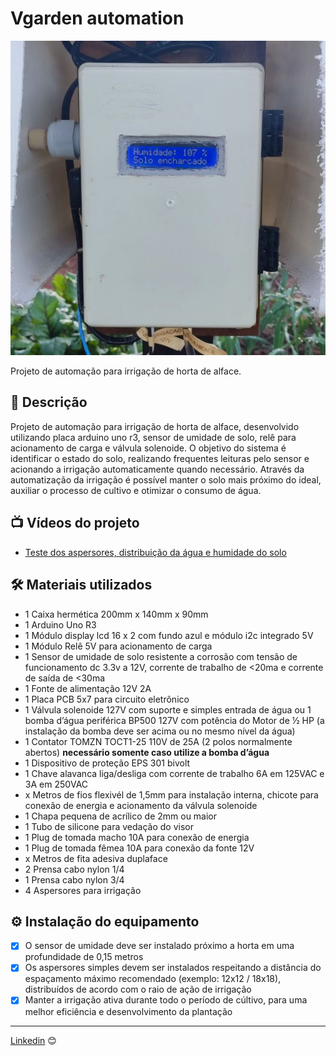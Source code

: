 # Vgarden automation

![vgarden](img/vgarden-interface.png)

Projeto de automação para irrigação de horta de alface. 

## 🚀 Descrição

Projeto de automação para irrigação de horta de alface, desenvolvido utilizando placa arduino uno r3, sensor de umidade de solo, relê para acionamento de carga e válvula solenoide.
O objetivo do sistema é identificar o estado do solo, realizando frequentes leituras pelo sensor e acionando a irrigação automaticamente quando necessário.
Através da automatização da irrigação é possível manter o solo mais próximo do ideal, auxiliar o processo de cultivo e otimizar o consumo de água.

## 📺 Vídeos do projeto

* [Teste dos aspersores, distribuição da água e humidade do solo](https://youtu.be/WjZSeHNa3O4)

## 🛠 Materiais utilizados

* 1 Caixa hermética 200mm x 140mm x 90mm
* 1 Arduino Uno R3
* 1 Módulo display lcd 16 x 2 com fundo azul e módulo i2c integrado 5V
* 1 Módulo Relê 5V para acionamento de carga
* 1 Sensor de umidade de solo resistente a corrosão com tensão de funcionamento dc 3.3v a 12V, corrente de trabalho de <20ma e corrente de saída de <30ma
* 1 Fonte de alimentação 12V 2A
* 1 Placa PCB 5x7 para circuito eletrônico
* 1 Válvula solenoide 127V com suporte e simples entrada de água ou 1 bomba d’água periférica BP500 127V com potência do Motor de ½ HP (a instalação da bomba deve ser acima ou no mesmo nível da água)
* 1 Contator TOMZN TOCT1-25 110V de 25A (2 polos normalmente abertos) **necessário somente caso utilize a bomba d’água**
* 1 Dispositivo de proteção EPS 301 bivolt
* 1 Chave alavanca liga/desliga com corrente de trabalho 6A em 125VAC e 3A em 250VAC
* x Metros de fios flexivél de 1,5mm para instalação interna, chicote para conexão de energia e acionamento da válvula solenoide
* 1 Chapa pequena de acrílico de 2mm ou maior
* 1 Tubo de silicone para vedação do visor
* 1 Plug de tomada macho 10A para conexão de energia
* 1 Plug de tomada fêmea 10A para conexão da fonte 12V
* x Metros de fita adesiva duplaface
* 2 Prensa cabo nylon 1/4
* 1 Prensa cabo nylon 3/4
* 4 Aspersores para irrigação

## ⚙️ Instalação do equipamento

- [x] O sensor de umidade deve ser instalado próximo a horta em uma profundidade de 0,15 metros
- [x] Os aspersores simples devem ser instalados respeitando a distância do espaçamento máximo recomendado (exemplo: 12x12 / 18x18), distribuídos de acordo com o raio de ação de irrigação
- [x] Manter a irrigação ativa durante todo o período de cúltivo, para uma melhor eficiência e desenvolvimento da plantação
  
---
[Linkedin](https://www.linkedin.com/in/wellitonfernandes/) 😊